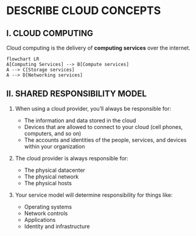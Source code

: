 # DESCRIBE CLOUD CONCEPTS

## I. CLOUD COMPUTING

Cloud computing is the delivery of **computing services** over the internet.

```mermaid
flowchart LR
A[Computing Services] --> B[Compute services]
A --> C[Storage services]
A --> D[Networking services]

```

## II. SHARED RESPONSIBILITY MODEL

1. When using a cloud provider, you’ll always be responsible for:

   - The information and data stored in the cloud
   - Devices that are allowed to connect to your cloud (cell phones, computers, and so on)
   - The accounts and identities of the people, services, and devices within your organization

2. The cloud provider is always responsible for:

   - The physical datacenter
   - The physical network
   - The physical hosts

3. Your service model will determine responsibility for things like:

   - Operating systems
   - Network controls
   - Applications
   - Identity and infrastructure
